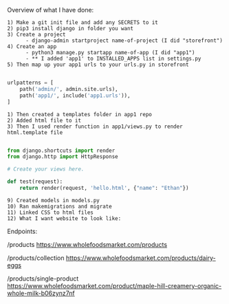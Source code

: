 Overview of what I have done:

    1) Make a git init file and add any SECRETS to it
    2) pip3 install django in folder you want
    3) Create a project
          - django-admin startproject name-of-project (I did "storefront")
    4) Create an app
          - python3 manage.py startapp name-of-app (I did "app1")
          - ** I added 'app1' to INSTALLED_APPS list in settings.py
    5) Then map up your app1 urls to your urls.py in storefront
```python

urlpatterns = [
    path('admin/', admin.site.urls),
    path('app1/', include('app1.urls')),
]

   ```
    1) Then created a templates folder in app1 repo
    2) Added html file to it
    3) Then I used render function in app1/views.py to render html.template file

```python 

from django.shortcuts import render
from django.http import HttpResponse 

# Create your views here.

def test(request):
    return render(request, 'hello.html', {"name": "Ethan"})

```

    9) Created models in models.py
    10) Ran makemigrations and migrate
    11) Linked CSS to html files
    12) What I want website to look like:

Endpoints: 

/products
https://www.wholefoodsmarket.com/products

/products/collection
https://www.wholefoodsmarket.com/products/dairy-eggs

/products/single-product
https://www.wholefoodsmarket.com/product/maple-hill-creamery-organic-whole-milk-b06zynz7nf

